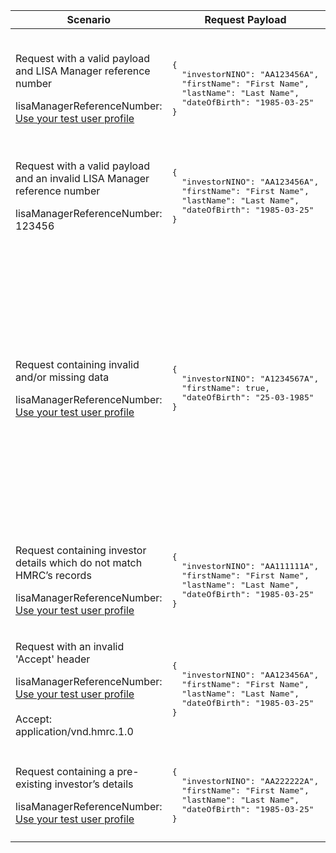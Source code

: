 <table>
    <col width="25%">
    <col width="35%">
    <col width="40%">
    <thead>
        <tr>
            <th>Scenario</th>
            <th>Request Payload</th>
            <th>Response</th>
        </tr>
    </thead>
    <tbody>
        <tr>
            <td><p>Request with a valid payload and LISA Manager reference number</p> <p class="code--block">lisaManagerReferenceNumber: <a href="#testing">Use your test user profile</a></p></td>
            <td>
<pre class="code--block">
{
  "investorNINO": "AA123456A",
  "firstName": "First Name",
  "lastName": "Last Name",
  "dateOfBirth": "1985-03-25"
}
</pre>
            </td>
            <td><p>HTTP status: <code class="code--slim">201 (Created)</code></p>
<pre class="code--block">
{
  "status": 201,
  "success": true,
  "data": {
    "investorId": "9876543210",
    "message": "Investor created"
  }
}
</pre>
            </td>
        </tr>
        <tr>
            <td><p>Request with a valid payload and an invalid LISA Manager reference number</p> <p class="code--block">lisaManagerReferenceNumber: 123456</p></td>
            <td>
<pre class="code--block">
{
  "investorNINO": "AA123456A",
  "firstName": "First Name",
  "lastName": "Last Name",
  "dateOfBirth": "1985-03-25"
}
</pre>
            </td>
            <td><p>HTTP status: <code class="code--slim">400 (Bad Request)</code></p>
<pre class="code--block">
{
  "code": "BAD_REQUEST",
  "message": "lisaManagerReferenceNumber in the URL is in the wrong format"
}
</pre>
            </td>
        </tr>
        <tr>
            <td><p>Request containing invalid and/or missing data</p><p class="code--block">lisaManagerReferenceNumber: <a href="#testing">Use your test user profile</a></p></td>
            <td>
<pre class="code--block">
{
  "investorNINO": "A1234567A",
  "firstName": true,
  "dateOfBirth": "25-03-1985"
}
</pre>
            </td>
            <td><p>HTTP status: <code class="code--slim">400 (Bad Request)</code></p>
<pre class="code--block">
{
  "code": "BAD_REQUEST",
  "message": "Bad Request",
  "errors": [
    {
      "code": "MISSING_FIELD",
      "message": "This field is required",
      "path": "/lastName"
    },
    {
      "code": "INVALID_DATE",
      "message": "Date is invalid",
      "path": "/dateOfBirth"
    },
    {
      "code": "INVALID_FORMAT",
      "message": "Invalid format has been used",
      "path": "/investorNINO"
    },
    {
      "code": "INVALID_DATA_TYPE",
      "message": "Invalid data type has been used",
      "path": "/firstName"
    }
  ]
}
</pre>
            </td>
        </tr>
        <tr>
            <td><p>Request containing investor details which do not match HMRC’s records</p><p class="code--block">lisaManagerReferenceNumber: <a href="#testing">Use your test user profile</a></p></td>
            <td>
<pre class="code--block">
{
  "investorNINO": "AA111111A",
  "firstName": "First Name",
  "lastName": "Last Name",
  "dateOfBirth": "1985-03-25"
}
</pre>
            </td>
            <td><p>HTTP status: <code class="code--slim">403 (Forbidden)</code></p>
<pre class="code--block">
{
  "code": "INVESTOR_NOT_FOUND",
  "message": "The investor details given do not match with HMRC’s records"
}
</pre>
             </td>
        </tr>
        <tr>
           <td><p>Request with an invalid 'Accept' header</p><p class="code--block">lisaManagerReferenceNumber: <a href="#testing">Use your test user profile</a><br><br>Accept: application/vnd.hmrc.1.0</p></td>
           <td>
<pre class="code--block">
{
  "investorNINO": "AA123456A",
  "firstName": "First Name",
  "lastName": "Last Name",
  "dateOfBirth": "1985-03-25"
}
</pre>
           </td>
           <td><p>HTTP status: <code class="code--slim">406 (Not Acceptable)</code></p>
<pre class="code--block">
{
  "code": "ACCEPT_HEADER_INVALID",
  "message": "The accept header is missing or invalid"
}
</pre>
           </td>
        </tr>
        <tr>
            <td><p>Request containing a pre-existing investor’s details</p> <p class="code--block">lisaManagerReferenceNumber: <a href="#testing">Use your test user profile</a></p></td>
            <td>
<pre class="code--block">
{
  "investorNINO": "AA222222A",
  "firstName": "First Name",
  "lastName": "Last Name",
  "dateOfBirth": "1985-03-25"
}
</pre>
            </td>
            <td><p>HTTP status: <code class="code--slim">409 (Conflict)</code></p>
<pre class="code--block">
{
  "code": "INVESTOR_ALREADY_EXISTS",
  "message": "The investor already has a record with HMRC",
  "id": "1234567890"
}
</pre>
            </td>
        </tr>
    </tbody>
</table>